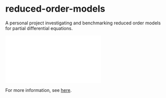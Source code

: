 # reduced-order-models
A personal project investigating and benchmarking reduced order models for partial differential equations.

![](../blob/main/latex/Images/fig1.pdf)

For more information, see [here](https://alec-hoyland.github.io/ReducedOrderModelsProject.jl/).

